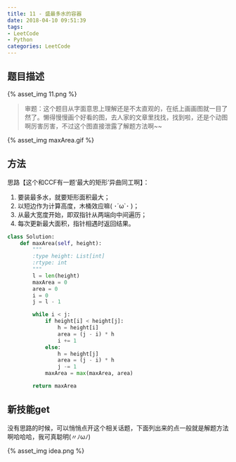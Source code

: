 ```yaml
---
title: 11 - 盛最多水的容器
date: 2018-04-10 09:51:39
tags: 
- LeetCode
- Python
categories: LeetCode
---
```


## 题目描述
{% asset_img 11.png %}

<!-- more -->

>审题：这个题目从字面意思上理解还是不太直观的，在纸上画画图就一目了然了。懒得慢慢画个好看的图，去人家的文章里找找，找到啦，还是个动图啊厉害厉害，不过这个图直接泄露了解题方法啊~~

{% asset_img maxArea.gif %}

## 方法
思路【这个和CCF有一题‘最大的矩形’异曲同工啊】：
1. 要装最多水，就要矩形面积最大；
2. 以短边作为计算高度，木桶效应嘛( ･´ω\`･ )；
3. 从最大宽度开始，即双指针从两端向中间遍历；
4. 每次更新最大面积，指针相遇时返回结果。

```python
class Solution:
    def maxArea(self, height):
        """
        :type height: List[int]
        :rtype: int
        """
        l = len(height)
        maxArea = 0
        area = 0
        i = 0
        j = l - 1

        while i < j:
            if height[i] < height[j]:
                h = height[i]
                area = (j - i) * h
                i += 1
            else:
                h = height[j]
                area = (j - i) * h
                j -= 1
            maxArea = max(maxArea, area)

        return maxArea
```

## 新技能get
没有思路的时候，可以悄悄点开这个相关话题，下面列出来的点一般就是解题方法啊哈哈哈，我可真聪明(〃ﾉωﾉ)

{% asset_img idea.png %}